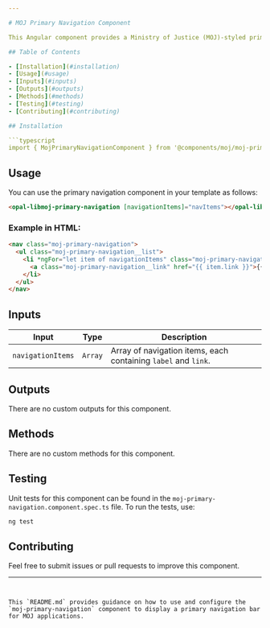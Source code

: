 ```yaml
---

# MOJ Primary Navigation Component

This Angular component provides a Ministry of Justice (MOJ)-styled primary navigation bar, typically used for the main navigation links of a web application.

## Table of Contents

- [Installation](#installation)
- [Usage](#usage)
- [Inputs](#inputs)
- [Outputs](#outputs)
- [Methods](#methods)
- [Testing](#testing)
- [Contributing](#contributing)

## Installation

```typescript
import { MojPrimaryNavigationComponent } from '@components/moj/moj-primary-navigation/moj-primary-navigation.component';
```

## Usage

You can use the primary navigation component in your template as follows:

```html
<opal-libmoj-primary-navigation [navigationItems]="navItems"></opal-libmoj-primary-navigation>
```

### Example in HTML:

```html
<nav class="moj-primary-navigation">
  <ul class="moj-primary-navigation__list">
    <li *ngFor="let item of navigationItems" class="moj-primary-navigation__item">
      <a class="moj-primary-navigation__link" href="{{ item.link }}">{{ item.label }}</a>
    </li>
  </ul>
</nav>
```

## Inputs

| Input             | Type    | Description                                                    |
| ----------------- | ------- | -------------------------------------------------------------- |
| `navigationItems` | `Array` | Array of navigation items, each containing `label` and `link`. |

## Outputs

There are no custom outputs for this component.

## Methods

There are no custom methods for this component.

## Testing

Unit tests for this component can be found in the `moj-primary-navigation.component.spec.ts` file. To run the tests, use:

```bash
ng test
```

## Contributing

Feel free to submit issues or pull requests to improve this component.

---
```


This `README.md` provides guidance on how to use and configure the `moj-primary-navigation` component to display a primary navigation bar for MOJ applications.
